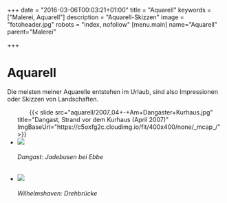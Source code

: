+++
date = "2016-03-06T00:03:21+01:00"
title = "Aquarell"
keywords = ["Malerei, Aquarell"]
description = "Aquarell-Skizzen"
image = "fotoheader.jpg"
robots = "index, nofollow"
[menu.main]
    name="Aquarell"
    parent="Malerei"

+++

# Aquarell

Die meisten meiner Aquarelle entstehen im Urlaub, sind also Impressionen oder Skizzen von Landschaften.

<div class="slider">
    <ul class="slides">
        {{< slide src="aquarell/2007_04+-+Am+Dangaster+Kurhaus.jpg" title="Dangast, Strand vor dem Kurhaus (April 2007)" ImgBaseUrl="https://c5oxfg2c.cloudimg.io/fit/400x400/none/_mcap_/" >}}           
        <li>
            <img data-caption="Dangast: Jadebusen bei Ebbe" src="/img/Aquarell/dangast-jadebusen-bei-ebbe-2007-04_465487028_o.jpg" />
            <div class="caption center-align">
                <h6 class="dark black-text text-lighten-3">Dangast: Jadebusen bei Ebbe</h6>
            </div>
        </li>
        <li>
            <img data-caption="Wilhelmshaven: Drehbrücke" src="/img/Aquarell/wilhelmshaven-2003_465516701_o.jpg" />
            <div class="caption center-align">
                <h6 class="dark black-text text-lighten-3">Wilhelmshaven: Drehbrücke</h6>
            </div>
        </li>
    </ul>
</div>
